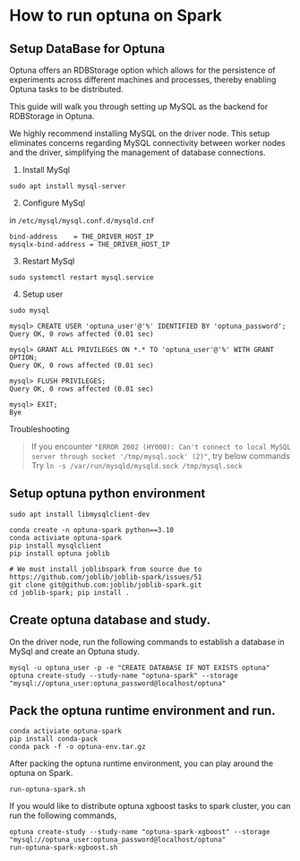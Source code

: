 # How to run optuna on Spark

## Setup DataBase for Optuna

Optuna offers an RDBStorage option which allows for the persistence of experiments
across different machines and processes, thereby enabling Optuna tasks to be distributed.

This guide will walk you through setting up MySQL as the backend for RDBStorage in Optuna.

We highly recommend installing MySQL on the driver node. This setup eliminates concerns
regarding MySQL connectivity between worker nodes and the driver, simplifying the
management of database connections.

1. Install MySql

``` shell
sudo apt install mysql-server
```

2. Configure MySql

in `/etc/mysql/mysql.conf.d/mysqld.cnf`

``` shell
bind-address    = THE_DRIVER_HOST_IP
mysqlx-bind-address = THE_DRIVER_HOST_IP
```

3. Restart MySql

``` shell
sudo systemctl restart mysql.service
```

4. Setup user

```shell
sudo mysql
```

``` mysql
mysql> CREATE USER 'optuna_user'@'%' IDENTIFIED BY 'optuna_password';
Query OK, 0 rows affected (0.01 sec)

mysql> GRANT ALL PRIVILEGES ON *.* TO 'optuna_user'@'%' WITH GRANT OPTION;
Query OK, 0 rows affected (0.01 sec)

mysql> FLUSH PRIVILEGES;
Query OK, 0 rows affected (0.01 sec)

mysql> EXIT;
Bye
```

Troubleshooting
> If you encounter
`"ERROR 2002 (HY000): Can't connect to local MySQL server through socket '/tmp/mysql.sock' (2)"`, try below commands
> Try `ln -s /var/run/mysqld/mysqld.sock /tmp/mysql.sock`

## Setup optuna python environment

``` shell
sudo apt install libmysqlclient-dev

conda create -n optuna-spark python==3.10
conda activiate optuna-spark
pip install mysqlclient
pip install optuna joblib

# We must install joblibspark from source due to https://github.com/joblib/joblib-spark/issues/51
git clone git@github.com:joblib/joblib-spark.git
cd joblib-spark; pip install .
```

## Create optuna database and study.

On the driver node, run the following commands to establish a database in MySql and create
an Optuna study.

``` shell
mysql -u optuna_user -p -e "CREATE DATABASE IF NOT EXISTS optuna"
optuna create-study --study-name "optuna-spark" --storage "mysql://optuna_user:optuna_password@localhost/optuna"
```

## Pack the optuna runtime environment and run.

``` shell
conda activiate optuna-spark
pip install conda-pack
conda pack -f -o optuna-env.tar.gz
```

After packing the optuna runtime environment, you can play around the optuna on Spark.

```shell
run-optuna-spark.sh
```

If you would like to distribute optuna xgboost tasks to spark cluster, you can run the following
commands,

``` shell
optuna create-study --study-name "optuna-spark-xgboost" --storage "mysql://optuna_user:optuna_password@localhost/optuna"
run-optuna-spark-xgboost.sh
```
